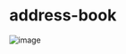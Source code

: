 # address-book

![image](https://github.com/user-attachments/assets/4ca53562-394b-4c26-b594-1ecb2245ba6e)
